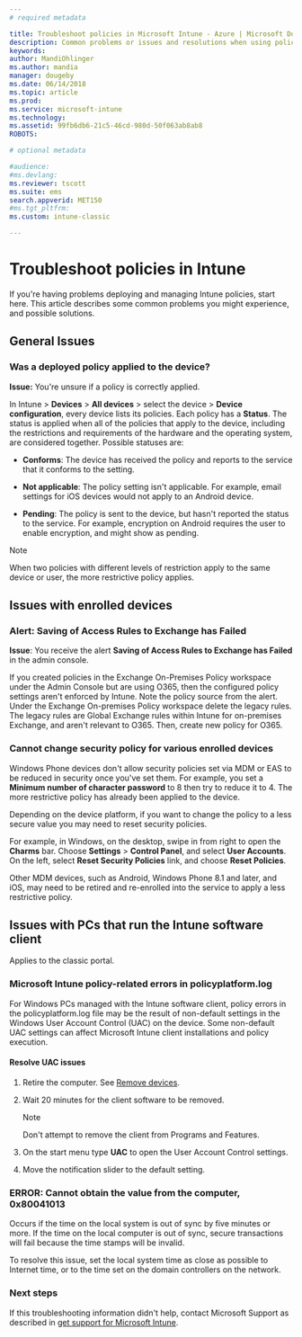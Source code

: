 ```yaml
---
# required metadata

title: Troubleshoot policies in Microsoft Intune - Azure | Microsoft Docs
description: Common problems or issues and resolutions when using policies in Microsoft Intune
keywords:
author: MandiOhlinger
ms.author: mandia
manager: dougeby
ms.date: 06/14/2018
ms.topic: article
ms.prod:
ms.service: microsoft-intune
ms.technology:
ms.assetid: 99fb6db6-21c5-46cd-980d-50f063ab8ab8
ROBOTS:

# optional metadata

#audience:
#ms.devlang:
ms.reviewer: tscott
ms.suite: ems
search.appverid: MET150
#ms.tgt_pltfrm:
ms.custom: intune-classic

---
```


# Troubleshoot policies in Intune

If you're having problems deploying and managing Intune policies, start here. This article describes some common problems you might experience, and possible solutions.

## General Issues

### Was a deployed policy applied to the device?
**Issue:** You're unsure if a policy is correctly applied.

In Intune > **Devices** > **All devices** > select the device > **Device configuration**, every device lists its policies. Each policy has a **Status**. The status is applied when all of the policies that apply to the device, including the restrictions and requirements of the hardware and the operating system, are considered together. Possible statuses are:

- **Conforms**: The device has received the policy and reports to the service that it conforms to the setting.

- **Not applicable**: The policy setting isn't applicable. For example, email settings for iOS devices would not apply to an Android device.

- **Pending**: The policy is sent to the device, but hasn't reported the status to the service. For example, encryption on Android requires the user to enable encryption, and might show as pending.

> [!NOTE]
> When two policies with different levels of restriction apply to the same device or user, the more restrictive policy applies.

## Issues with enrolled devices

### Alert: Saving of Access Rules to Exchange has Failed
**Issue**: You receive the alert **Saving of Access Rules to Exchange has Failed**  in the admin console.

If you  created policies in the Exchange On-Premises Policy workspace under the Admin Console but are using O365, then the configured policy settings aren't enforced by Intune. Note the policy source from the alert.  Under the Exchange On-premises Policy workspace delete the legacy rules. The legacy rules are Global Exchange rules within Intune for on-premises Exchange, and aren't relevant to O365. Then, create new policy for O365.

### Cannot change security policy for various enrolled devices
Windows Phone devices don't allow security policies set via MDM or EAS to be reduced in security once you've set them. For example, you set a **Minimum number of character password** to 8  then try to reduce it to 4. The more restrictive policy has already been applied to the device.

Depending on the device platform, if you want to change the policy  to a less secure value you may need to reset security policies.

For example, in Windows, on the desktop, swipe in from right to open the **Charms** bar. Choose **Settings** > **Control Panel**, and select **User Accounts**. On the left, select **Reset Security Policies** link, and choose **Reset Policies**.

Other MDM devices, such as Android, Windows Phone 8.1 and later, and iOS, may need to be retired and re-enrolled into the service to apply a less restrictive policy.

## Issues with PCs that run the Intune software client

Applies to the classic portal.

### Microsoft Intune policy-related errors in policyplatform.log
For Windows PCs managed with the Intune software client, policy errors in the policyplatform.log file may be the result of non-default settings in the Windows User Account Control (UAC) on the device. Some non-default UAC settings can affect Microsoft Intune client installations and policy execution.

#### Resolve UAC issues

1. Retire the computer. See [Remove devices](devices-wipe.md).

2. Wait 20 minutes for the client software to be removed.

    > [!NOTE]
    > Don't attempt to remove the client from Programs and Features.

3. On the start menu type **UAC** to open the User Account Control settings.

4. Move  the notification slider to the default setting.

### ERROR: Cannot obtain the value from the computer, 0x80041013
Occurs if the time on the local system is out of sync by five minutes or more. If the time on the local computer is out of sync, secure transactions will fail because the time stamps will be invalid.

To resolve this issue, set the local system time as close as possible to Internet time, or to the time set on the domain controllers on the network.

### Next steps
If this troubleshooting information didn't help, contact Microsoft Support as described in [get support for Microsoft Intune](get-support.md).
